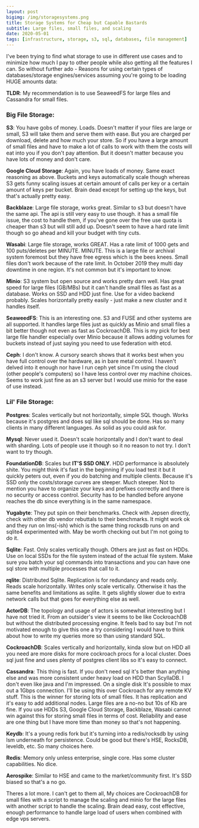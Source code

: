 ```yaml
---
layout: post
bigimg: /img/storagesystems.png
title: Storage Systems for Cheap but Capable Bastards
subtitle: Large files, small files, and scaling
date: 2020-05-01
tags: [infrastructure, storage, s3, sql, databases, file management]
---
```


I've been trying to find what storage to use in different use cases and to minimize how much I pay to other people while also getting all the features I can.  So without further ado - 
Reasons for using certain types of databases/storage engines/services assuming you're going to be loading HUGE amounts data:

**TLDR**: My recommendation is to use SeaweedFS for large files and Cassandra for small files.

### Big File Storage:
**S3**: You have gobs of money.  Loads.  Doesn't matter if your files are large or small, S3 will take them and serve them with ease.  But you are charged per download, delete and how much your store.  So if you have a large amount of small files and have to make a lot of calls to work with them the costs will eat into you if you don't pay attention.  But it doesn't matter because you have lots of money and don't care.

**Google Cloud Storage**: Again, you have loads of money.  Same exact reasoning as above.  Buckets and keys automatically scale though whereas S3 gets funny scaling issues at certain amount of calls per key or a certain amount of keys per bucket.  Brain dead except for setting up the keys, but that's actually pretty easy.

**Backblaze**:  Large file storage, works great.  Similar to s3 but doesn't have the same api.  The api is still very easy to use though. it has a small file issue, the cost to handle them, if you've gone over the free use quota is cheaper than s3 but will still add up.  Doesn't seem to have a hard rate limit though so go ahead and kill your budget with tiny cuts.

**Wasabi**: Large file storage, works GREAT.  Has a rate limit of 1000 gets and 100 puts/deletes per MINUTE.  MINUTE.  This is a large file or archival system foremost but they have free egress which is the bees knees.  Small files don't work because of the rate limit.  In October 2019 they multi day downtime in one region.   It's not common but it's important to know.

**Minio**: S3 system but open source and works pretty darn well.  Has great speed for large files (GB/MBs) but it can't handle small files as fast as a database.  Works on SSD and HDD just fine.  Use for a video backend probably. Scales horizontally pretty easily - just make a new cluster and it handles itself.

**SeaweedFS**: This is an interesting one.  S3 and FUSE and other systems are all supported.  It handles large files just as quickly as Minio and small files a bit better though not even as fast as CockroachDB.  This is my pick for best large file handler especially over Minio because it allows adding volumes for buckets instead of just saying you need to use federation with etcd.

**Ceph**:  I don't know. A cursory search shows that it works best when you have full control over the hardware, as in bare metal control.  I haven't delved into it enough nor have I run ceph yet since I'm using the cloud (other people's computers) so I have less control over my machine choices. Seems to work just fine as an s3 server but I would use minio for the ease of use instead.

### Lil' File Storage:

**Postgres**: Scales vertically but not horizontally, simple SQL though.  Works because it's postgres and does sql like sql should be done.  Has so many clients in many different languages.  As solid as you could ask for.

**Mysql**: Never used it. Doesn't scale horizontally and I don't want to deal with sharding.  Lots of people use it though so it no reason to not try.  I don't want to try though.

**FoundationDB**: Scales but **IT'S SSD ONLY**.  HDD performance is absolutely shite.  You might think it's fast in the beginning if you load test it but it quickly peters out, even if you do batching and multiple clients.  Because it's SSD only the costs/storage curves are steeper.  Much steeper.  Not to mention you have to organize your keys and prefixes correctly and there is no security or access control.  Security has to be handled before anyone reaches the db since everything is in the same namespace.

**Yugabyte**:  They put spin on their benchmarks.  Check with Jepsen directly, check with other db vendor rebuttals to their benchmarks.  It might work ok and they run on lms(-ish) which is the same thing rocksdb runs on and sqlite4 experimented with.  May be worth checking out but I'm not going to do it.

**Sqlite**: Fast.  Only scales vertically though.  Others are just as fast on HDDs. Use on local SSDs for the file system instead of the actual file system.  Make sure you batch your sql commands into transactions and you can have one sql store with multiple processes that call to it.

**rqlite**: Distributed Sqlite.  Replication is for redundancy and reads only. Reads scale horizontally.  Writes only scale vertically.  Otherwise it has the same benefits and limitations as sqlite.  It gets slightly slower due to extra network calls but that goes for everything else as well.

**ActorDB**: The topology and usage of actors is somewhat interesting but I have not tried it.  From an outsider's view it seems to be like CockroachDB but without the distributed processing engine.  It feels bad to say but I'm not motivated enough to give this one a try considering I would have to think about how to write my queries more so than using standard SQL.

**CockroachDB**: Scales vertically and horizontally, kinda slow but on HDD all you need are more disks for more cockroach procs for a local cluster.  Does sql just fine and uses plenty of postgres client libs so it's easy to connect.

**Cassandra**: This thing is fast.  If you don't need sql it's better than anything else and was more consistent under heavy load on HDD than ScyllaDB.  I don't even like java and I'm impressed. On a single disk It's possible to max out a 1Gbps connection.  I'll be using this over Cockroach for any remote KV stuff.  This is the winner for storing lots of small files.  It has replication and it's easy to add additional nodes.  Large files are a no-no but 10s of Kb are fine.  If you use HDDs S3, Google Cloud Storage, Backblaze, Wasabi cannot win against this for storing small files in terms of cost.  Reliability and ease are one thing but I have more time than money so that's not happening.

**Keydb**: It's a young redis fork but it's turning into a redis/rocksdb by using lsm underneath for persistence.  Could be good but there's HSE, RocksDB, leveldb, etc.  So many choices here.

**Redis**: Memory only unless enterprise, single core.  Has some cluster capabilities.  No dice.

**Aerospike**: Similar to HSE and came to the market/community first.  It's SSD biased so that's a no go. 

Theres a lot more.  I can't get to them all, My choices are CockroachDB for small files with a script to manage the scaling and minio for the large files with another script to handle the scaling. Brain dead easy, cost effective, enough performance to handle large load of users when combined with edge vps servers.

